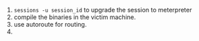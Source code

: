 
1. `sessions -u session_id` to upgrade the session to meterpreter
2. compile the binaries in the victim machine.
3. use autoroute for routing.
4. 